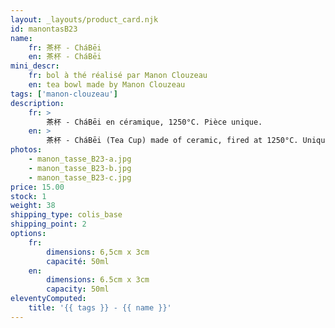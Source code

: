 ```yaml
---
layout: _layouts/product_card.njk
id: manontasB23
name:
    fr: 茶杯 - CháBēi
    en: 茶杯 - CháBēi
mini_descr:
    fr: bol à thé réalisé par Manon Clouzeau
    en: tea bowl made by Manon Clouzeau
tags: ['manon-clouzeau']
description: 
    fr: >
        茶杯 - CháBēi en céramique, 1250°C. Pièce unique.
    en: >
        茶杯 - CháBēi (Tea Cup) made of ceramic, fired at 1250°C. Unique piece.
photos:
    - manon_tasse_B23-a.jpg
    - manon_tasse_B23-b.jpg
    - manon_tasse_B23-c.jpg
price: 15.00
stock: 1
weight: 38
shipping_type: colis_base
shipping_point: 2
options:
    fr:
        dimensions: 6,5cm x 3cm
        capacité: 50ml
    en:
        dimensions: 6.5cm x 3cm
        capacity: 50ml
eleventyComputed:
    title: '{{ tags }} - {{ name }}'
---
```

